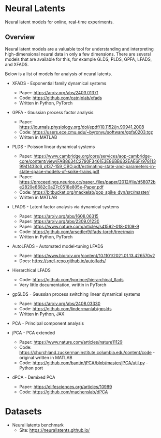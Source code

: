 # Neural Latents

Neural latent models for online, real-time experiments.

## Overview

Neural latent models are a valuable tool for understanding and interpreting high-dimensional neural data in only a few dimensions. There are several models that are available for this, for example GLDS, PLDS, GPFA, LFADS, and XFADS.

Below is a list of models for analysis of neural latents.

* XFADS - Exponential family dynamical systems
    * Paper: https://arxiv.org/abs/2403.01371
    * Code: https://github.com/catniplab/xfads
    * Written in Python, PyTorch


* GPFA - Gaussian process factor analysis
    * Paper: https://journals.physiology.org/doi/epdf/10.1152/jn.90941.2008
    * Code: https://users.ece.cmu.edu/~byronyu/software/gpfa0203.tgz
    * Written in MATLAB


* PLDS - Poisson linear dynamical systems
    * Paper: https://www.cambridge.org/core/services/aop-cambridge-core/content/view/FAB8634C2790F3461E3E86BB632EAE6F/9781139941433c6_p137-159_CBO.pdf/estimating-state-and-parameters-in-state-space-models-of-spike-trains.pdf
    * Paper: https://proceedings.neurips.cc/paper_files/paper/2012/file/d58072be2820e8682c0a27c0518e805e-Paper.pdf
    * Code: https://bitbucket.org/mackelab/pop_spike_dyn/src/master/
    * Written in MATLAB


* LFADS - Latent factor analysis via dynamical systems
    * Paper: https://arxiv.org/abs/1608.06315
    * Paper: https://arxiv.org/abs/2309.01230
    * Paper: https://www.nature.com/articles/s41592-018-0109-9
    * Code: https://github.com/arsedler9/lfads-torch/tree/main
    * Written in Python, PyTorch


* AutoLFADS - Automated model-tuning LFADS
    * Paper: https://www.biorxiv.org/content/10.1101/2021.01.13.426570v2
    * Docs: https://snel-repo.github.io/autolfads/


* Hierarchical LFADS
    * Code: https://github.com/lyprince/hierarchical_lfads
    * Very little documentation, writtin in PyTorch


* gpSLDS - Gaussian process switching linear dynamical systems
    * Paper: https://arxiv.org/abs/2408.03330
    * Code: https://github.com/lindermanlab/gpslds
    * Written in Python, JAX


* PCA - Principal component analysis


* jPCA - PCA extended
    * Paper: https://www.nature.com/articles/nature11129
    * Code: https://churchland.zuckermaninstitute.columbia.edu/content/code - original written in MATLAB
    * Code: https://github.com/bantin/jPCA/blob/master/jPCA/util.py - Python port


* dPCA - Demixed PCA
    * Paper: https://elifesciences.org/articles/10989
    * Code: https://github.com/machenslab/dPCA


# Datasets

* Neural latents benchmark
    * Site: https://neurallatents.github.io/